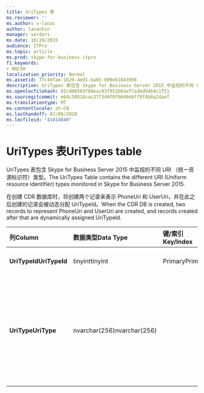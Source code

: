 ```yaml
---
title: UriTypes 表
ms.reviewer: ''
ms.author: v-lanac
author: lanachin
manager: serdars
ms.date: 10/20/2015
audience: ITPro
ms.topic: article
ms.prod: skype-for-business-itpro
f1.keywords:
- NOCSH
localization_priority: Normal
ms.assetid: 77c4dfae-1b29-4e81-ba05-609e61643998
description: UriTypes 表包含 Skype for Business Server 2015 中监视的不同 URI （统一资源标识符）类型。
ms.openlocfilehash: 81cd00503f88eac03f952b63ef7a3bd9464c1f51
ms.sourcegitcommit: e64c50818cac37f3d6f0f96d0d4ff0f4bba24aef
ms.translationtype: MT
ms.contentlocale: zh-CN
ms.lasthandoff: 02/06/2020
ms.locfileid: "41814840"
---
```

# <a name="uritypes-table"></a><span data-ttu-id="07f4f-103">UriTypes 表</span><span class="sxs-lookup"><span data-stu-id="07f4f-103">UriTypes table</span></span>
 
<span data-ttu-id="07f4f-104">UriTypes 表包含 Skype for Business Server 2015 中监视的不同 URI （统一资源标识符）类型。</span><span class="sxs-lookup"><span data-stu-id="07f4f-104">The UriTypes Table contains the different URI (Uniform resource identifier) types monitored in Skype for Business Server 2015.</span></span>

<span data-ttu-id="07f4f-105">在创建 CDR 数据库时，将创建两个记录来表示 PhoneUri 和 UserUri，并在此之后创建的记录会被动态分配 UriTypeId。</span><span class="sxs-lookup"><span data-stu-id="07f4f-105">When the CDR DB is created, two records to represent PhoneUri and UserUri are created, and records created after that are dynamically assigned UriTypeId.</span></span> 
  
|<span data-ttu-id="07f4f-106">**列**</span><span class="sxs-lookup"><span data-stu-id="07f4f-106">**Column**</span></span>|<span data-ttu-id="07f4f-107">**数据类型**</span><span class="sxs-lookup"><span data-stu-id="07f4f-107">**Data Type**</span></span>|<span data-ttu-id="07f4f-108">**键/索引**</span><span class="sxs-lookup"><span data-stu-id="07f4f-108">**Key/Index**</span></span>|<span data-ttu-id="07f4f-109">**详细信息**</span><span class="sxs-lookup"><span data-stu-id="07f4f-109">**Details**</span></span>|
|:-----|:-----|:-----|:-----|
|<span data-ttu-id="07f4f-110">**UriTypeId**</span><span class="sxs-lookup"><span data-stu-id="07f4f-110">**UriTypeId**</span></span> <br/> |<span data-ttu-id="07f4f-111">tinyint</span><span class="sxs-lookup"><span data-stu-id="07f4f-111">tinyint</span></span>  <br/> |<span data-ttu-id="07f4f-112">Primary</span><span class="sxs-lookup"><span data-stu-id="07f4f-112">Primary</span></span>  <br/> |<span data-ttu-id="07f4f-113">分配给 URI 类型的唯一标识符。</span><span class="sxs-lookup"><span data-stu-id="07f4f-113">Unique identifier assigned to a URI type.</span></span>  <br/> <span data-ttu-id="07f4f-114">可能的值-0 到255</span><span class="sxs-lookup"><span data-stu-id="07f4f-114">Possible values - 0 to 255</span></span> |
|<span data-ttu-id="07f4f-115">**UriType**</span><span class="sxs-lookup"><span data-stu-id="07f4f-115">**UriType**</span></span> <br/> |<span data-ttu-id="07f4f-116">nvarchar(256)</span><span class="sxs-lookup"><span data-stu-id="07f4f-116">nvarchar(256)</span></span>  <br/> || <span data-ttu-id="07f4f-117">不同 URI 类型的说明。</span><span class="sxs-lookup"><span data-stu-id="07f4f-117">Descriptions of the different URI types.</span></span> <span data-ttu-id="07f4f-118">以下值是预分配的：</span><span class="sxs-lookup"><span data-stu-id="07f4f-118">The following values are pre-assigned:</span></span> <br/>  <span data-ttu-id="07f4f-119">1-电话 Uri</span><span class="sxs-lookup"><span data-stu-id="07f4f-119">1 - Phone Uri</span></span> <br/>  <span data-ttu-id="07f4f-120">0-用户 Uri</span><span class="sxs-lookup"><span data-stu-id="07f4f-120">0 - User Uri</span></span> <br/> <br/>  <span data-ttu-id="07f4f-121">其他可能的类型包括：</span><span class="sxs-lookup"><span data-stu-id="07f4f-121">Other possible types include:</span></span> <br/><span data-ttu-id="07f4f-122">conf:applicationsharing</span><span class="sxs-lookup"><span data-stu-id="07f4f-122">conf:applicationsharing</span></span> <br/> <span data-ttu-id="07f4f-123">conf:audio-video</span><span class="sxs-lookup"><span data-stu-id="07f4f-123">conf:audio-video</span></span><br/> <span data-ttu-id="07f4f-124">会议：聊天</span><span class="sxs-lookup"><span data-stu-id="07f4f-124">conf:chat</span></span><br/>    <span data-ttu-id="07f4f-125">conf:focus</span><span class="sxs-lookup"><span data-stu-id="07f4f-125">conf:focus</span></span><br/>   <span data-ttu-id="07f4f-126">mras</span><span class="sxs-lookup"><span data-stu-id="07f4f-126">mras</span></span><br/>

